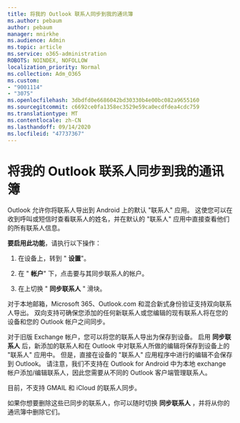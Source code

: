 ```yaml
---
title: 将我的 Outlook 联系人同步到我的通讯簿
ms.author: pebaum
author: pebaum
manager: mnirkhe
ms.audience: Admin
ms.topic: article
ms.service: o365-administration
ROBOTS: NOINDEX, NOFOLLOW
localization_priority: Normal
ms.collection: Adm_O365
ms.custom:
- "9001114"
- "3075"
ms.openlocfilehash: 3dbdfd0e6686042bd30330b4e00bc082a9655160
ms.sourcegitcommit: c6692ce0fa1358ec3529e59ca0ecdfdea4cdc759
ms.translationtype: MT
ms.contentlocale: zh-CN
ms.lasthandoff: 09/14/2020
ms.locfileid: "47737367"
---
```

# <a name="sync-my-outlook-contacts-to-my-address-book"></a>将我的 Outlook 联系人同步到我的通讯簿

Outlook 允许你将联系人导出到 Android 上的默认 "联系人" 应用。 这使您可以在收到呼叫或短信时查看联系人的姓名，并在默认的 "联系人" 应用中直接查看他们的所有联系人信息。
 
**要启用此功能**，请执行以下操作：
 
1. 在设备上，转到 " **设置**"。

2. 在 " **帐户**" 下，点击要与其同步联系人的帐户。

3. 在上切换 " **同步联系人** " 滑块。
 
对于本地邮箱，Microsoft 365、Outlook.com 和混合新式身份验证支持双向联系人导出。 双向支持可确保您添加的任何新联系人或您编辑的现有联系人将在您的设备和您的 Outlook 帐户之间同步。
 
对于旧版 Exchange 帐户，您可以将您的联系人导出为保存到设备。 启用 **同步联系人** 后，新添加的联系人和在 Outlook 中对联系人所做的编辑将保存到设备上的 "联系人" 应用中。 但是，直接在设备的 "联系人" 应用程序中进行的编辑不会保存到 Outlook。 请注意，我们不支持在 Outlook for Android 中为本地 exchange 帐户添加/编辑联系人，因此您需要从不同的 Outlook 客户端管理联系人。
 
目前，不支持 GMAIL 和 iCloud 的联系人同步。
 
如果你想要删除这些已同步的联系人，你可以随时切换 **同步联系人** ，并将从你的通讯簿中删除它们。
